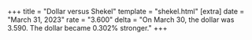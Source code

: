 +++
title = "Dollar versus Shekel"
template = "shekel.html"
[extra]
date = "March 31, 2023"
rate = "3.600"
delta = "On March 30, the dollar was 3.590. The dollar became 0.302% stronger."
+++
